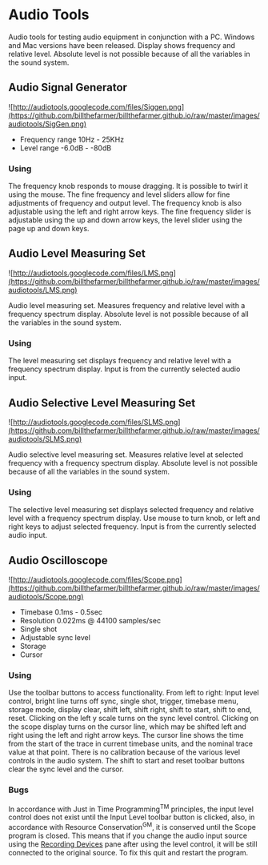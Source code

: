 # Audio Tools #

Audio tools for testing audio equipment in conjunction with a
PC. Windows and Mac versions have been released. Display shows
frequency and relative level. Absolute level is not possible
because of all the variables in the sound system.

## Audio Signal Generator ##

![http://audiotools.googlecode.com/files/Siggen.png](https://github.com/billthefarmer/billthefarmer.github.io/raw/master/images/audiotools/SigGen.png)

  * Frequency range 10Hz - 25KHz
  * Level range -6.0dB - -80dB

### Using ###

The frequency knob responds to mouse dragging. It is possible to twirl
it using the mouse. The fine frequency and level sliders allow for
fine adjustments of frequency and output level. The frequency knob is
also adjustable using the left and right arrow keys. The fine
frequency slider is adjustable using the up and down arrow keys, the
level slider using the page up and down keys.

## Audio Level Measuring Set ##

![http://audiotools.googlecode.com/files/LMS.png](https://github.com/billthefarmer/billthefarmer.github.io/raw/master/images/audiotools/LMS.png)

Audio level measuring set. Measures frequency and relative level with
a frequency spectrum display. Absolute level is not possible because
of all the variables in the sound system.

### Using ###

The level measuring set displays frequency and relative level with a
frequency spectrum display. Input is from the currently selected audio
input.

## Audio Selective Level Measuring Set ##
![http://audiotools.googlecode.com/files/SLMS.png](https://github.com/billthefarmer/billthefarmer.github.io/raw/master/images/audiotools/SLMS.png)

Audio selective level measuring set. Measures relative level at
selected frequency with a frequency spectrum display. Absolute level
is not possible because of all the variables in the sound system.

### Using ###

The selective level measuring set displays selected frequency and
relative level with a frequency spectrum display. Use mouse to turn
knob, or left and right keys to adjust selected frequency. Input is
from the currently selected audio input.

## Audio Oscilloscope ##
![http://audiotools.googlecode.com/files/Scope.png](https://github.com/billthefarmer/billthefarmer.github.io/raw/master/images/audiotools/Scope.png)

  * Timebase 0.1ms - 0.5sec
  * Resolution 0.022ms @ 44100 samples/sec
  * Single shot
  * Adjustable sync level
  * Storage
  * Cursor

### Using ###

Use the toolbar buttons to access functionality. From left to right:
Input level control, bright line turns off sync, single shot, trigger,
timebase menu, storage mode, display clear, shift left, shift right,
shift to start, shift to end, reset. Clicking on the left y scale
turns on the sync level control.  Clicking on the scope display turns
on the cursor line, which may be shifted left and right using the left
and right arrow keys. The cursor line shows the time from the start of
the trace in current timebase units, and the nominal trace value at
that point. There is no calibration because of the various level
controls in the audio system. The shift to start and reset toolbar
buttons clear the sync level and the cursor.

### Bugs ###

In accordance with Just in Time Programming<sup>TM</sup> principles,
the input level control does not exist until the Input Level toolbar
button is clicked, also, in accordance with Resource
Conservation<sup>GM</sup>, it is conserved until the Scope program is
closed. This means that if you change the audio input source using the
[Recording Devices](http://www.howtogeek.com/howto/39532/how-to-enable-stereo-mix-in-windows-7-to-record-audio)
pane after using the level control, it will be still connected to the
original source. To fix this quit and restart the program.
